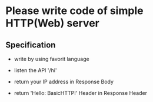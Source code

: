 # Please write code of simple HTTP(Web) server

## Specification

- write by using favorit language

- listen the API '/hi'
- return your IP address in Response Body
- return 'Hello: BasicHTTP!' Header in Response Header
